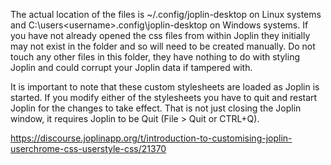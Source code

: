 The actual location of the files is ~/.config/joplin-desktop on Linux systems and C:\users\<username>\.config\joplin-desktop on Windows systems. If you have not already opened the css files from within Joplin they initially may not exist in the folder and so will need to be created manually. Do not touch any other files in this folder, they have nothing to do with styling Joplin and could corrupt your Joplin data if tampered with.

It is important to note that these custom stylesheets are loaded as Joplin is started. If you modify either of the stylesheets you have to quit and restart Joplin for the changes to take effect. That is not just closing the Joplin window, it requires Joplin to be Quit (File > Quit or CTRL+Q).

https://discourse.joplinapp.org/t/introduction-to-customising-joplin-userchrome-css-userstyle-css/21370
